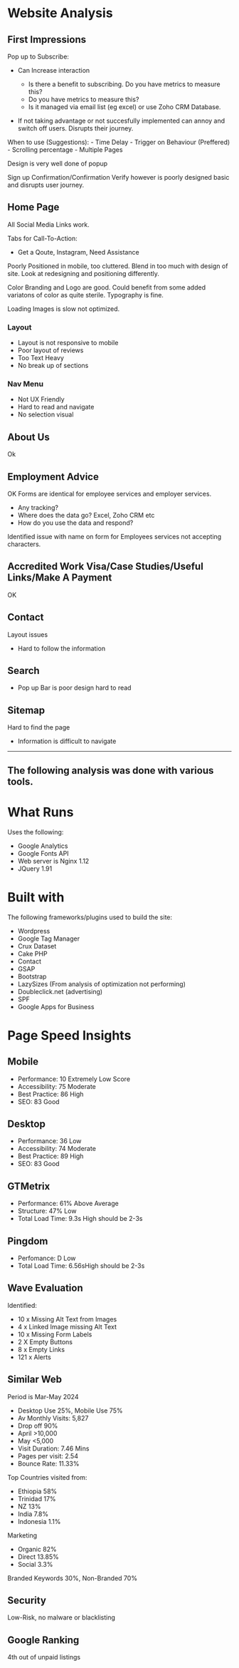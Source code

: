 # Website Analysis

## First Impressions

Pop up to Subscribe:
- Can Increase interaction
    - Is there a benefit to subscribing. Do you have metrics to measure this?
    - Do you have metrics to measure this?
    - Is it managed via email list (eg excel) or use Zoho CRM Database.

- If not taking advantage or not succesfully implemented can annoy and switch off users. Disrupts their journey.

When to use (Suggestions):
    - Time Delay
    - Trigger on Behaviour (Preffered)
        - Scrolling percentage
        - Multiple Pages

Design is very well done of popup

Sign up Confirmation/Confirmation Verify however is poorly designed basic and disrupts user journey. 

## Home Page

All Social Media Links work.

Tabs for Call-To-Action:
- Get a Qoute, Instagram, Need Assistance

Poorly Positioned in mobile, too cluttered. Blend in too much with design of site. Look at redesigning and positioning differently.

Color Branding and Logo are good. 
Could benefit from some added variatons of color as quite sterile.
Typography is fine.

Loading Images is slow not optimized.

### Layout
- Layout is not responsive to mobile
- Poor layout of reviews
- Too Text Heavy
- No break up of sections

### Nav Menu
- Not UX Friendly
- Hard to read and navigate
- No selection visual 

## About Us
Ok

## Employment Advice
OK
Forms are identical for employee services and employer services.
- Any tracking?
- Where does the data go? Excel, Zoho CRM etc
- How do you use the data and respond?

Identified issue with name on form for Employees services not accepting characters.

## Accredited Work Visa/Case Studies/Useful Links/Make A Payment
OK

## Contact
Layout issues
- Hard to follow the information

## Search
- Pop up Bar is poor design hard to read

## Sitemap
Hard to find the page
- Information is difficult to navigate

--- 
The following analysis was done with various tools.
---
# What Runs

Uses the following:
- Google Analytics
- Google Fonts API
- Web server is Nginx 1.12
- JQuery 1.91

# Built with

The following frameworks/plugins used to build the site:
- Wordpress
- Google Tag Manager
- Crux Dataset
- Cake PHP
- Contact
- GSAP
- Bootstrap
- LazySizes (From analysis of optimization not performing)
- Doubleclick.net (advertising)
- SPF
- Google Apps for Business

# Page Speed Insights

## Mobile

- Performance: 10       Extremely Low Score
- Accessibility: 75     Moderate
- Best Practice: 86     High
- SEO: 83               Good

## Desktop
- Performance: 36       Low
- Accessibility: 74     Moderate
- Best Practice: 89     High
- SEO: 83               Good

## GTMetrix

- Performance: 61%      Above Average
- Structure: 47%        Low
- Total Load Time: 9.3s High should be 2-3s

## Pingdom

- Perfomance: D         Low
- Total Load Time: 6.56sHigh should be 2-3s

## Wave Evaluation

Identified:
- 10 x Missing Alt Text from Images
- 4 x Linked Image missing Alt Text
- 10 x Missing Form Labels
- 2 X Empty Buttons
- 8 x Empty Links
- 121 x Alerts

## Similar Web

Period is Mar-May 2024

- Desktop Use 25%, Mobile Use 75%
- Av Monthly Visits: 5,827
- Drop off 90%
- April >10,000
- May <5,000
- Visit Duration: 7.46 Mins
- Pages per visit: 2.54
- Bounce Rate: 11.33%

Top Countries visited from:
- Ethiopia 58%
- Trinidad 17%
- NZ 13%
- India 7.8%
- Indonesia 1.1%

Marketing
- Organic 82%
- Direct 13.85%
- Social 3.3%

Branded Keywords 30%, Non-Branded 70%

## Security

Low-Risk, no malware or blacklisting

## Google Ranking

4th out of unpaid listings





